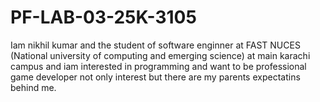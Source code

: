 # PF-LAB-03-25K-3105
Iam nikhil kumar and the student of software enginner at FAST NUCES (National university of computing and emerging science) at main karachi campus and iam interested in programming and want to be professional game developer not only interest but there are my parents expectatins behind me. 
